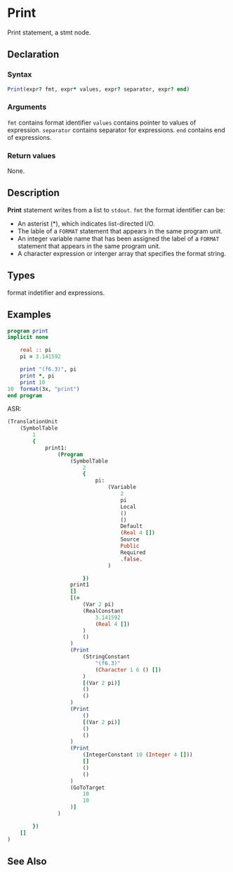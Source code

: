 # Print

Print statement, a stmt node.

## Declaration

### Syntax

```fortran
Print(expr? fmt, expr* values, expr? separator, expr? end)
```

### Arguments

`fmt` contains format identifier
`values` contains pointer to values of expression.
`separator` contains separator for expressions.
`end` contains end of expressions.

### Return values

None.

## Description

**Print** statement writes from a list to `stdout`. `fmt` the format identifier
can be:

- An asterist (\*), which indicates list-directed I/O.
- The lable of a `FORMAT` statement that appears in the same program unit.
- An integer variable name that has been assigned the label of a `FORMAT`
statement that appears in the same program unit.
- A character expression or interger array that specifies the format string.

## Types

format indetifier and expressions.

## Examples

```fortran
program print
implicit none

    real :: pi
    pi = 3.141592

    print "(f6.3)", pi
    print *, pi
    print 10
10  format(3x, "print")
end program
```

ASR:

```fortran
(TranslationUnit
    (SymbolTable
        1
        {
            print1:
                (Program
                    (SymbolTable
                        2
                        {
                            pi:
                                (Variable
                                    2
                                    pi
                                    Local
                                    ()
                                    ()
                                    Default
                                    (Real 4 [])
                                    Source
                                    Public
                                    Required
                                    .false.
                                )

                        })
                    print1
                    []
                    [(=
                        (Var 2 pi)
                        (RealConstant
                            3.141592
                            (Real 4 [])
                        )
                        ()
                    )
                    (Print
                        (StringConstant
                            "(f6.3)"
                            (Character 1 6 () [])
                        )
                        [(Var 2 pi)]
                        ()
                        ()
                    )
                    (Print
                        ()
                        [(Var 2 pi)]
                        ()
                        ()
                    )
                    (Print
                        (IntegerConstant 10 (Integer 4 []))
                        []
                        ()
                        ()
                    )
                    (GoToTarget
                        10
                        10
                    )]
                )

        })
    []
)
```

## See Also
